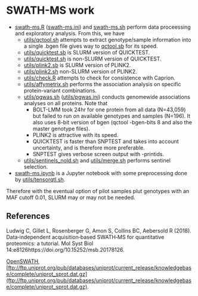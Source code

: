# SWATH-MS work

* [swath-ms.R](swath-ms.R) ([swath-ms.ini](swath-ms.ini)) and [swath-ms.sh](swath-ms.sh) perform data proceessing and exploratory analysis. From this, we have
  * [utils/qctool.sh](utils/qctool.sh) attempts to extract genotype/sample information into a single .bgen file gives way to [qctool.sb](utils/qctool.sb) for its speed.
  * [utils/quicktest.sb](utils/quicktest.sb) is SLURM version of QUICKTEST.
  * [utils/quicktest.sh](utils/quicktest.sh) is non-SLURM version of QUICKTEST.
  * [utils/plink2.sb](utils/plink2.sb) is SLURM version of PLINK2.
  * [utils/plink2.sh](utils/plink2.sh) non-SLURM version of PLINK2.
  * [utils/check.R](utils/check.R) attempts to check for consistence with Caprion.
  * [utils/affymetrix.sh](utils/affymetrix.sh) performs the association analysis on specific protein-variant combinations.
  * [utils/pgwas.sh](utils/pgwas.sh) ([utils/pgwas.ini](utils/pgwas.ini)) conducts genomewide associations analyses on all proteins. Note that
    * BOLT-LMM took 24hr for one protein from all data (N=43,059) but failed to run on available genotypes and samples (N=196). It also uses 8-bit version of bgen (qctool -bgen-bits 8 and also the master genotype files).
    * PLINK2 is attractive with its speed.
    * QUICKTEST is faster than SNPTEST and takes into account uncertainty, and is therefore more preferable.
    * SNPTEST gives verbose screen output with -printids.
  * [utils/sentinels_nold.sh](utils/sentinels_nold.sh) and [utils/merge.sh](utils/merge.sh) performs sentinel selection.
* [swath-ms.ipynb](swath-ms.ipynb) is a Jupyter notebook with some preprocessing done by [utils/tensorqtl.sh](utils/tensorqtl.sh).

Therefore with the eventual option of pilot samples plut genotypes with an MAF cutoff 0.01, SLURM may or may not be needed.

## References

Ludwig C, Gillet L, Rosenberger G, Amon S, Collins BC, Aebersold R (2018). Data‐independent acquisition‐based SWATH‐MS for quantitative proteomics: 
a tutorial. Mol Syst Biol 14:e8126https://doi.org/10.15252/msb.20178126.

[OpenSWATH](http://openswath.org/en/latest/),
[ftp://ftp.uniprot.org/pub/databases/uniprot/current_release/knowledgebase/complete/uniprot_sprot.dat.gz](ftp://ftp.uniprot.org/pub/databases/uniprot/current_release/knowledgebase/complete/uniprot_sprot.dat.gz).
